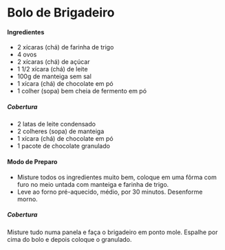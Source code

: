 # Bolo de Brigadeiro



#### Ingredientes

- 2 xícaras (chá) de farinha de trigo
- 4 ovos
- 2 xícaras (chá) de açúcar
- 1 1/2 xícara (chá) de leite
- 100g de manteiga sem sal
- 1 xícara (chá) de chocolate em pó
- 1 colher (sopa) bem cheia de fermento em pó

##### Cobertura

- 2 latas de leite condensado
- 2 colheres (sopa) de manteiga
- 1 xícara (chá) de chocolate em pó
- 1 pacote de chocolate granulado



#### Modo de Preparo

- Misture todos os ingredientes muito bem, coloque em uma fôrma com furo no meio untada com manteiga e farinha de trigo.
- Leve ao forno pré-aquecido, médio, por 30 minutos. Desenforme morno.

##### Cobertura

Misture tudo numa panela e faça o brigadeiro em ponto mole. Espalhe por cima do bolo e depois coloque o granulado.